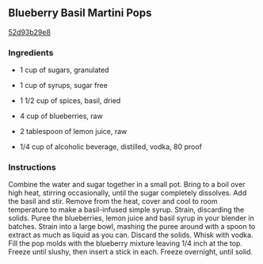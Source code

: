 ## Blueberry Basil Martini Pops

[52d93b29e8](http://www.foodrepublic.com/recipes/blueberry-basil-martini-pops-recipe/)

### Ingredients

 - 1 cup of sugars, granulated

 - 1 cup of syrups, sugar free

 - 1 1/2 cup of spices, basil, dried

 - 4 cup of blueberries, raw

 - 2 tablespoon of lemon juice, raw

 - 1/4 cup of alcoholic beverage, distilled, vodka, 80 proof

### Instructions

Combine the water and sugar together in a small pot. Bring to a boil over high heat, stirring occasionally, until the sugar completely dissolves. Add the basil and stir. Remove from the heat, cover and cool to room temperature to make a basil-infused simple syrup. Strain, discarding the solids. Puree the blueberries, lemon juice and basil syrup in your blender in batches. Strain into a large bowl, mashing the puree around with a spoon to extract as much as liquid as you can. Discard the solids. Whisk with vodka. Fill the pop molds with the blueberry mixture leaving 1/4 inch at the top. Freeze until slushy, then insert a stick in each. Freeze overnight, until solid.